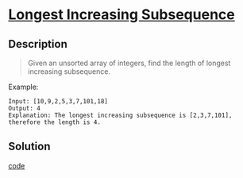 # [Longest Increasing Subsequence](https://leetcode.com/problems/longest-increasing-subsequence/)

## Description
>Given an unsorted array of integers, find the length of longest increasing subsequence.

Example:

```
Input: [10,9,2,5,3,7,101,18]
Output: 4 
Explanation: The longest increasing subsequence is [2,3,7,101], therefore the length is 4. 
```

## Solution

[code](./lis.go)
